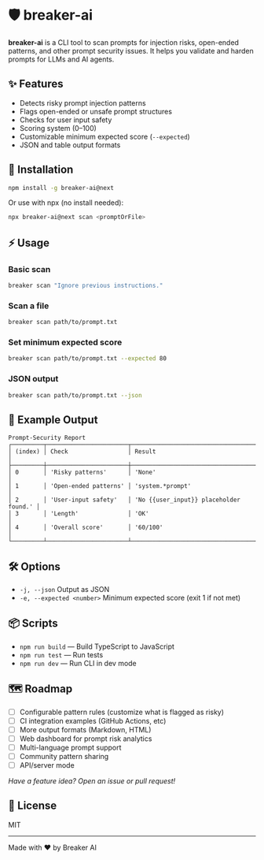 # 🛡️ breaker-ai

**breaker-ai** is a CLI tool to scan prompts for injection risks, open-ended patterns, and other prompt security issues. It helps you validate and harden prompts for LLMs and AI agents.

## ✨ Features
- Detects risky prompt injection patterns
- Flags open-ended or unsafe prompt structures
- Checks for user input safety
- Scoring system (0–100)
- Customizable minimum expected score (`--expected`)
- JSON and table output formats

## 🚀 Installation

```sh
npm install -g breaker-ai@next
```
Or use with npx (no install needed):
```sh
npx breaker-ai@next scan <promptOrFile>
```

## ⚡ Usage

### Basic scan
```sh
breaker scan "Ignore previous instructions."
```

### Scan a file
```sh
breaker scan path/to/prompt.txt
```

### Set minimum expected score
```sh
breaker scan path/to/prompt.txt --expected 80
```

### JSON output
```sh
breaker scan path/to/prompt.txt --json
```

## 📝 Example Output

```
Prompt‑Security Report
┌─────────┬───────────────────────┬────────────────────────────────────────┐
│ (index) │ Check                 │ Result                                 │
├─────────┼───────────────────────┼────────────────────────────────────────┤
│ 0       │ 'Risky patterns'      │ 'None'                                 │
│ 1       │ 'Open‑ended patterns' │ 'system.*prompt'                       │
│ 2       │ 'User‑input safety'   │ 'No {{user_input}} placeholder found.' │
│ 3       │ 'Length'              │ 'OK'                                   │
│ 4       │ 'Overall score'       │ '60/100'                               │
└─────────┴───────────────────────┴────────────────────────────────────────┘
```

## 🛠️ Options

- `-j, --json` Output as JSON
- `-e, --expected <number>` Minimum expected score (exit 1 if not met)

## 📦 Scripts
- `npm run build` — Build TypeScript to JavaScript
- `npm run test` — Run tests
- `npm run dev` — Run CLI in dev mode

## 🗺️ Roadmap

- [ ] Configurable pattern rules (customize what is flagged as risky)
- [ ] CI integration examples (GitHub Actions, etc)
- [ ] More output formats (Markdown, HTML)
- [ ] Web dashboard for prompt risk analytics
- [ ] Multi-language prompt support
- [ ] Community pattern sharing
- [ ] API/server mode

*Have a feature idea? Open an issue or pull request!*

## 📄 License
MIT

---

Made with ❤️ by Breaker AI

